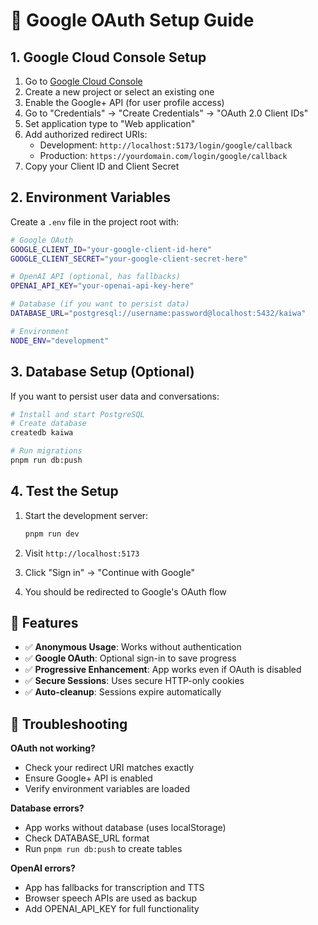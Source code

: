 # 🔐 Google OAuth Setup Guide

## 1. Google Cloud Console Setup

1. Go to [Google Cloud Console](https://console.cloud.google.com/)
2. Create a new project or select an existing one
3. Enable the Google+ API (for user profile access)
4. Go to "Credentials" → "Create Credentials" → "OAuth 2.0 Client IDs"
5. Set application type to "Web application"
6. Add authorized redirect URIs:
   - Development: `http://localhost:5173/login/google/callback`
   - Production: `https://yourdomain.com/login/google/callback`
7. Copy your Client ID and Client Secret

## 2. Environment Variables

Create a `.env` file in the project root with:

```bash
# Google OAuth
GOOGLE_CLIENT_ID="your-google-client-id-here"
GOOGLE_CLIENT_SECRET="your-google-client-secret-here"

# OpenAI API (optional, has fallbacks)
OPENAI_API_KEY="your-openai-api-key-here"

# Database (if you want to persist data)
DATABASE_URL="postgresql://username:password@localhost:5432/kaiwa"

# Environment
NODE_ENV="development"
```

## 3. Database Setup (Optional)

If you want to persist user data and conversations:

```bash
# Install and start PostgreSQL
# Create database
createdb kaiwa

# Run migrations
pnpm run db:push
```

## 4. Test the Setup

1. Start the development server:

   ```bash
   pnpm run dev
   ```

2. Visit `http://localhost:5173`
3. Click "Sign in" → "Continue with Google"
4. You should be redirected to Google's OAuth flow

## 🎯 Features

- ✅ **Anonymous Usage**: Works without authentication
- ✅ **Google OAuth**: Optional sign-in to save progress
- ✅ **Progressive Enhancement**: App works even if OAuth is disabled
- ✅ **Secure Sessions**: Uses secure HTTP-only cookies
- ✅ **Auto-cleanup**: Sessions expire automatically

## 🔧 Troubleshooting

**OAuth not working?**

- Check your redirect URI matches exactly
- Ensure Google+ API is enabled
- Verify environment variables are loaded

**Database errors?**

- App works without database (uses localStorage)
- Check DATABASE_URL format
- Run `pnpm run db:push` to create tables

**OpenAI errors?**

- App has fallbacks for transcription and TTS
- Browser speech APIs are used as backup
- Add OPENAI_API_KEY for full functionality

